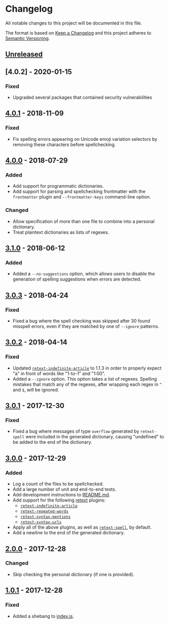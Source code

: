 # Changelog
All notable changes to this project will be documented in this file.

The format is based on [Keep a Changelog](http://keepachangelog.com/en/1.0.0/)
and this project adheres to [Semantic Versioning](http://semver.org/spec/v2.0.0.html).

## [Unreleased]

## [4.0.2] - 2020-01-15

### Fixed

- Upgraded several packages that contained security vulnerabilities

## [4.0.1] - 2018-11-09

### Fixed

- Fix spelling errors appearing on Unicode emoji variation selectors by removing these characters before spellchecking.

## [4.0.0] - 2018-07-29

### Added

- Add support for programmatic dictionaries.
- Add support for parsing and spellchecking frontmatter with the `frontmatter` plugin and `--frontmatter-keys` command-line option.

### Changed

- Allow specification of more than one file to combine into a personal dictionary.
- Treat plaintext dictionaries as lists of regexes.

## [3.1.0] - 2018-06-12

### Added

- Added a `--no-suggestions` option, which allows users to disable the generation of spelling suggestions when errors are detected.

## [3.0.3] - 2018-04-24

### Fixed

- Fixed a bug where the spell checking was skipped after 30 found misspell errors, even if they are matched by one of `--ignore` patterns.

## [3.0.2] - 2018-04-14

### Fixed

- Updated [`retext-indefinite-article`](https://github.com/retextjs/retext-indefinite-article) to 1.1.3 in order to properly expect "a" in front of words like "1-to-1" and "1:00".
- Added a `--ignore` option. This option takes a list of regexes. Spelling mistakes that match any of the regexes, after wrapping each regex in `^` and `$`, will be ignored.

## [3.0.1] - 2017-12-30

### Fixed

- Fixed a bug where messages of type `overflow` generated by `retext-spell` were included in the generated dictionary, causing "undefined" to be added to the end of the dictionary.

## [3.0.0] - 2017-12-29

### Added

- Log a count of the files to be spellchecked.
- Add a large number of unit and end-to-end tests.
- Add development instructions to [README.md](./README.md).
- Add support for the following [retext](https://github.com/retextjs/retext) plugins:
  - [`retext-indefinite-article`](https://github.com/retextjs/retext-indefinite-article)
  - [`retext-repeated-words`](https://github.com/retextjs/retext-repeated-words)
  - [`retext-syntax-mentions`](https://github.com/retextjs/retext-syntax-mentions)
  - [`retext-syntax-urls`](https://github.com/retextjs/retext-syntax-urls)
- Apply all of the above plugins, as well as [`retext-spell`](https://github.com/retextjs/retext-spell), by default.
- Add a newline to the end of the generated dictionary.

## [2.0.0] - 2017-12-28

### Changed

- Skip checking the personal dictionary (if one is provided).

## [1.0.1] - 2017-12-28

### Fixed

- Added a shebang to [index.js](./index.js).

[Unreleased]: https://github.com/tbroadley/spellchecker-cli/compare/v4.0.2...HEAD
[4.0.1]:      https://github.com/tbroadley/spellchecker-cli/compare/v4.0.1...v4.0.2
[4.0.1]:      https://github.com/tbroadley/spellchecker-cli/compare/v4.0.0...v4.0.1
[4.0.0]:      https://github.com/tbroadley/spellchecker-cli/compare/v3.1.0...v4.0.0
[3.1.0]:      https://github.com/tbroadley/spellchecker-cli/compare/v3.0.3...v3.1.0
[3.0.3]:      https://github.com/tbroadley/spellchecker-cli/compare/v3.0.2...v3.0.3
[3.0.2]:      https://github.com/tbroadley/spellchecker-cli/compare/v3.0.1...v3.0.2
[3.0.1]:      https://github.com/tbroadley/spellchecker-cli/compare/v3.0.0...v3.0.1
[3.0.0]:      https://github.com/tbroadley/spellchecker-cli/compare/v2.0.0...v3.0.0
[2.0.0]:      https://github.com/tbroadley/spellchecker-cli/compare/v1.0.1...v2.0.0
[1.0.1]:      https://github.com/tbroadley/spellchecker-cli/compare/v1.0.0...v1.0.1
